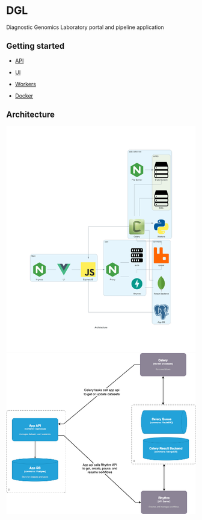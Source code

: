 # DGL
Diagnostic Genomics Laboratory portal and pipeline application

## Getting started
- [API](api/README.md)
- [UI](ui/README.md)
- [Workers](workers/README.md)

- [Docker](README-docker.md)

## Architecture
<img src="docs/architecture.png" >

<img src="docs/app-celery-communication-diagram.png" >